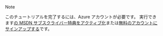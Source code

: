 > [!NOTE]
> このチュートリアルを完了するには、Azure アカウントが必要です。 実行できます[の MSDN サブスクライバー特典をアクティブ化](https://azure.microsoft.com/pricing/member-offers/msdn-benefits-details/?WT.mc_id=A85619ABF)または[無料のアカウントにサインアップする](https://azure.microsoft.com/pricing/free-trial/?WT.mc_id=A85619ABF)です。
> 
> 

